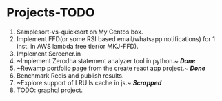 # Projects-TODO

1. Samplesort-vs-quicksort on My Centos box.
2. Implement FFD(or some RSI based email/whatsapp notifications) for 1 inst. in AWS lambda free tier(or MKJ-FFD).
3. Implement Screener.in
4. ~Implement Zerodha statement analyzer tool in python.~ ***Done***
5. ~Rewamp portfolio page from the create react app project.~ ***Done***
6. Benchmark Redis and publish results.
7. ~Explore support of LRU ls cache in js.~ ***Scrapped***
8. TODO: graphql project.

